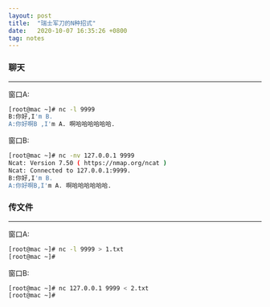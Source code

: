 ```yaml
---
layout: post
title:  "瑞士军刀的N种招式"
date:   2020-10-07 16:35:26 +0800
tag: notes
---
```




### 聊天
---
窗口A:
```bash
[root@mac ~]# nc -l 9999
B:你好,I'm B.
A:你好啊B ,I'm A. 啊哈哈哈哈哈哈.
```

窗口B:
```bash
[root@mac ~]# nc -nv 127.0.0.1 9999
Ncat: Version 7.50 ( https://nmap.org/ncat )
Ncat: Connected to 127.0.0.1:9999.
B:你好,I'm B.
A:你好啊B,I'm A. 啊哈哈哈哈哈哈.
```

### 传文件
---
窗口A:
```bash
[root@mac ~]# nc -l 9999 > 1.txt
[root@mac ~]#
```

窗口B:
```bash
[root@mac ~]# nc 127.0.0.1 9999 < 2.txt
[root@mac ~]#
```
